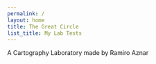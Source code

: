 ```yaml
---
permalink: /
layout: home
title: The Great Circle
list_title: My Lab Tests
---
```


A Cartography Laboratory made by Ramiro Aznar

